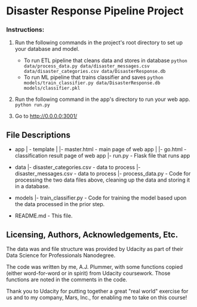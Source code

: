 # Disaster Response Pipeline Project

### Instructions:
1. Run the following commands in the project's root directory to set up your database and model.

    - To run ETL pipeline that cleans data and stores in database
        `python data/process_data.py data/disaster_messages.csv data/disaster_categories.csv data/DisasterResponse.db`
    - To run ML pipeline that trains classifier and saves
        `python models/train_classifier.py data/DisasterResponse.db models/classifier.pkl`

2. Run the following command in the app's directory to run your web app.
    `python run.py`

3. Go to http://0.0.0.0:3001/

## File Descriptions
- app
| - template
| |- master.html - main page of web app
| |- go.html - classification result page of web app
|- run.py - Flask file that runs app

- data
|- disaster_categories.csv - data to process 
|- disaster_messages.csv - data to process
|- process_data.py - Code for processing the two data files above, cleaning up the data and storing it in a database.

- models
|- train_classifier.py - Code for training the model based upon the data processed in the prior step.

- README.md - This file.

## Licensing, Authors, Acknowledgements, Etc.
The data was and file structure was provided by Udacity as part of their Data Science for Professionals Nanodegree.

The code was written by me, A.J. Plummer, with some functions copied (either word-for-word or in spirit) from Udacity coursework. Those functions are noted in the comments in the code.

Thank you to Udacity for putting together a great "real world" exercise for us and to my company, Mars, Inc., for enabling me to take on this course!

